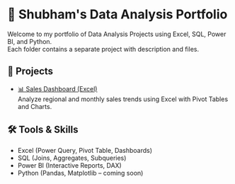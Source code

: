 # 🧠 Shubham's Data Analysis Portfolio

Welcome to my portfolio of Data Analysis Projects using Excel, SQL, Power BI, and Python.  
Each folder contains a separate project with description and files.

## 📂 Projects

- [📊 Sales Dashboard (Excel)](./Excel_Dashboards/Sales_Dashboard)  
  Analyze regional and monthly sales trends using Excel with Pivot Tables and Charts.  

## 🛠️ Tools & Skills

- Excel (Power Query, Pivot Table, Dashboards)  
- SQL (Joins, Aggregates, Subqueries)  
- Power BI (Interactive Reports, DAX)  
- Python (Pandas, Matplotlib – coming soon)

